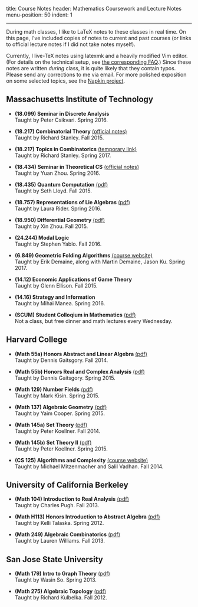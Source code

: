 title: Course Notes
header: Mathematics Coursework and Lecture Notes
menu-position: 50
indent: 1

---

During math classes, I like to LaTeX notes to these classes in real time.
On this page, I've included copies of notes to current and past courses
(or links to official lecture notes if I did not take notes myself).

Currently, I live-TeX notes using latexmk and a heavily modified Vim editor.
(For details on the technical setup, see [the corresponding FAQ](FAQs/school.html).)
Since these notes are written *during* class, it is quite likely that they contain typos.
Please send any corrections to me via email.
For more polished exposition on some selected topics, see the [Napkin project](napkin.html).

<!-- Some of the links are temporary Dropbox links.
If you want to link these notes, you should always link to this page.
The Dropbox links will expire at the end of each semester. -->

## Massachusetts Institute of Technology
* **(18.099) Seminar in Discrete Analysis**<br>
  Taught by Peter Csikvari. Spring 2016.

* **(18.217) Combinatorial Theory** [(official notes)](http://www.cis.upenn.edu/~cis610/sp06stanley.pdf)<br> 
  Taught by Richard Stanley. Fall 2015.

* **(18.217) Topics in Combinatorics** [(temporary link)](https://www.dropbox.com/s/zipwgw3ljkr7sjd/MIT-18-218.pdf?dl=1)<br> 
  Taught by Richard Stanley. Spring 2017.

* **(18.434) Seminar in Theoretical CS** [(official notes)](http://math.mit.edu/~yuanzhou/teaching/18.434sp16/)<br>
  Taught by Yuan Zhou. Spring 2016.

* **(18.435) Quantum Computation** [(pdf)](notes/MIT-18-435.pdf)<br>
  Taught by Seth Lloyd. Fall 2015.

* **(18.757) Representations of Lie Algebras** [(pdf)](notes/MIT-18-757.pdf)<br>
  Taught by Laura Rider. Spring 2016.

* **(18.950) Differential Geometry** [(pdf)](notes/MIT-18-950.pdf)<br>
  Taught by Xin Zhou. Fall 2015.

* **(24.244) Modal Logic**<br>
  Taught by Stephen Yablo. Fall 2016.

* **(6.849) Geometric Folding Algorithms** [(course website)](http://courses.csail.mit.edu/6.849/spring17/)<br>
  Taught by Erik Demaine, along with Martin Demaine, Jason Ku. Spring 2017.

* **(14.12) Economic Applications of Game Theory** <br>
  Taught by Glenn Ellison. Fall 2015.

* **(14.16) Strategy and Information** <br>
  Taught by Mihai Manea. Spring 2016.

* **(SCUM) Student Colloqium in Mathematics** [(pdf)](notes/SCUM.pdf)<br>
  Not a class, but free dinner and math lectures every Wednesday.

## Harvard College
* **(Math 55a) Honors Abstract and Linear Algebra** [(pdf)](notes/Harvard-55a.pdf)<br>
  Taught by Dennis Gaitsgory. Fall 2014.

* **(Math 55b) Honors Real and Complex Analysis** [(pdf)](notes/Harvard-55b.pdf)<br>
  Taught by Dennis Gaitsgory. Spring 2015.

* **(Math 129) Number Fields** [(pdf)](notes/Harvard-129.pdf)<br>
  Taught by Mark Kisin. Spring 2015.

* **(Math 137) Algebraic Geometry** [(pdf)](notes/Harvard-137.pdf)<br>
  Taught by Yaim Cooper. Spring 2015.

* **(Math 145a) Set Theory** [(pdf)](notes/Harvard-145a.pdf)<br>
  Taught by Peter Koellner. Fall 2014.

* **(Math 145b) Set Theory II** [(pdf)](notes/Harvard-145b.pdf)<br>
  Taught by Peter Koellner. Spring 2015.

* **(CS 125) Algorithms and Complexity** [(course website)](http://people.seas.harvard.edu/~cs125/index.html)<br>
  Taught by Michael Mitzenmacher and Salil Vadhan. Fall 2014.


## University of California Berkeley
* **(Math 104) Introduction to Real Analysis** [(pdf)](notes/UCB104.pdf)<br>
  Taught by Charles Pugh. Fall 2013.

* **(Math H113) Honors Introduction to Abstract Algebra** [(pdf)](notes/UCBH113.pdf)<br>
  Taught by Kelli Talaska. Spring 2012.

* **(Math 249) Algebraic Combinatorics** [(pdf)](notes/UCB249.pdf)<br>
  Taught by Lauren Williams. Fall 2013.


## San Jose State University
* **(Math 179) Intro to Graph Theory** [(pdf)](notes/SJSU179.pdf)<br>
  Taught by Wasin So. Spring 2013.

* **(Math 275) Algebraic Topology** [(pdf)](notes/SJSU275.pdf)<br>
  Taught by Richard Kulbelka. Fall 2012.

